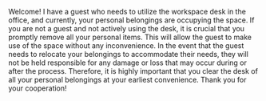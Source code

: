 Welcome! I have a guest who needs to utilize the workspace desk in the office, and currently, your personal belongings are occupying the space. If you are not a guest and not actively using the desk, it is crucial that you promptly remove all your personal items. This will allow the guest to make use of the space without any inconvenience. In the event that the guest needs to relocate your belongings to accommodate their needs, they will not be held responsible for any damage or loss that may occur during or after the process. Therefore, it is highly important that you clear the desk of all your personal belongings at your earliest convenience. Thank you for your cooperation!